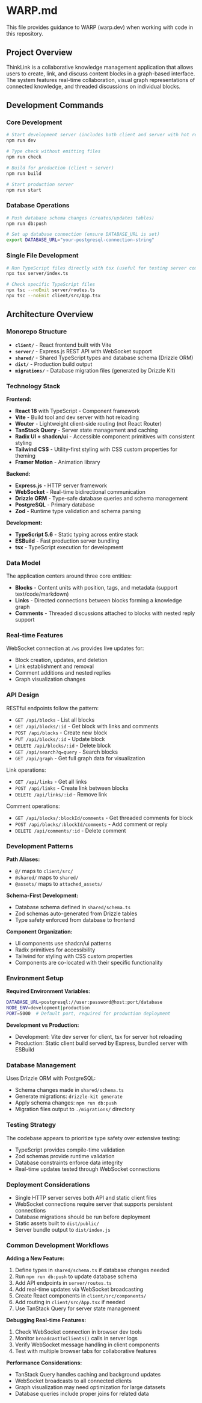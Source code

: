 # WARP.md

This file provides guidance to WARP (warp.dev) when working with code in this repository.

## Project Overview

ThinkLink is a collaborative knowledge management application that allows users to create, link, and discuss content blocks in a graph-based interface. The system features real-time collaboration, visual graph representations of connected knowledge, and threaded discussions on individual blocks.

## Development Commands

### Core Development
```bash
# Start development server (includes both client and server with hot reloading)
npm run dev

# Type check without emitting files
npm run check

# Build for production (client + server)
npm run build

# Start production server
npm run start
```

### Database Operations
```bash
# Push database schema changes (creates/updates tables)
npm run db:push

# Set up database connection (ensure DATABASE_URL is set)
export DATABASE_URL="your-postgresql-connection-string"
```

### Single File Development
```bash
# Run TypeScript files directly with tsx (useful for testing server components)
npx tsx server/index.ts

# Check specific TypeScript files
npx tsc --noEmit server/routes.ts
npx tsc --noEmit client/src/App.tsx
```

## Architecture Overview

### Monorepo Structure
- **`client/`** - React frontend built with Vite
- **`server/`** - Express.js REST API with WebSocket support
- **`shared/`** - Shared TypeScript types and database schema (Drizzle ORM)
- **`dist/`** - Production build output
- **`migrations/`** - Database migration files (generated by Drizzle Kit)

### Technology Stack

**Frontend:**
- **React 18** with TypeScript - Component framework
- **Vite** - Build tool and dev server with hot reloading
- **Wouter** - Lightweight client-side routing (not React Router)
- **TanStack Query** - Server state management and caching
- **Radix UI + shadcn/ui** - Accessible component primitives with consistent styling
- **Tailwind CSS** - Utility-first styling with CSS custom properties for theming
- **Framer Motion** - Animation library

**Backend:**
- **Express.js** - HTTP server framework
- **WebSocket** - Real-time bidirectional communication
- **Drizzle ORM** - Type-safe database queries and schema management
- **PostgreSQL** - Primary database
- **Zod** - Runtime type validation and schema parsing

**Development:**
- **TypeScript 5.6** - Static typing across entire stack
- **ESBuild** - Fast production server bundling
- **tsx** - TypeScript execution for development

### Data Model

The application centers around three core entities:

- **Blocks** - Content units with position, tags, and metadata (support text/code/markdown)
- **Links** - Directed connections between blocks forming a knowledge graph
- **Comments** - Threaded discussions attached to blocks with nested reply support

### Real-time Features

WebSocket connection at `/ws` provides live updates for:
- Block creation, updates, and deletion
- Link establishment and removal
- Comment additions and nested replies
- Graph visualization changes

### API Design

RESTful endpoints follow the pattern:
- `GET /api/blocks` - List all blocks
- `GET /api/blocks/:id` - Get block with links and comments
- `POST /api/blocks` - Create new block
- `PUT /api/blocks/:id` - Update block
- `DELETE /api/blocks/:id` - Delete block
- `GET /api/search?q=query` - Search blocks
- `GET /api/graph` - Get full graph data for visualization

Link operations:
- `GET /api/links` - Get all links
- `POST /api/links` - Create link between blocks
- `DELETE /api/links/:id` - Remove link

Comment operations:
- `GET /api/blocks/:blockId/comments` - Get threaded comments for block
- `POST /api/blocks/:blockId/comments` - Add comment or reply
- `DELETE /api/comments/:id` - Delete comment

### Development Patterns

**Path Aliases:**
- `@/` maps to `client/src/`
- `@shared/` maps to `shared/`
- `@assets/` maps to `attached_assets/`

**Schema-First Development:**
- Database schema defined in `shared/schema.ts`
- Zod schemas auto-generated from Drizzle tables
- Type safety enforced from database to frontend

**Component Organization:**
- UI components use shadcn/ui patterns
- Radix primitives for accessibility
- Tailwind for styling with CSS custom properties
- Components are co-located with their specific functionality

### Environment Setup

**Required Environment Variables:**
```bash
DATABASE_URL=postgresql://user:password@host:port/database
NODE_ENV=development|production
PORT=5000  # Default port, required for production deployment
```

**Development vs Production:**
- Development: Vite dev server for client, tsx for server hot reloading
- Production: Static client build served by Express, bundled server with ESBuild

### Database Management

Uses Drizzle ORM with PostgreSQL:
- Schema changes made in `shared/schema.ts`
- Generate migrations: `drizzle-kit generate`
- Apply schema changes: `npm run db:push`
- Migration files output to `./migrations/` directory

### Testing Strategy

The codebase appears to prioritize type safety over extensive testing:
- TypeScript provides compile-time validation
- Zod schemas provide runtime validation
- Database constraints enforce data integrity
- Real-time updates tested through WebSocket connections

### Deployment Considerations

- Single HTTP server serves both API and static client files
- WebSocket connections require server that supports persistent connections
- Database migrations should be run before deployment
- Static assets built to `dist/public/`
- Server bundle output to `dist/index.js`

### Common Development Workflows

**Adding a New Feature:**
1. Define types in `shared/schema.ts` if database changes needed
2. Run `npm run db:push` to update database schema
3. Add API endpoints in `server/routes.ts`
4. Add real-time updates via WebSocket broadcasting
5. Create React components in `client/src/components/`
6. Add routing in `client/src/App.tsx` if needed
7. Use TanStack Query for server state management

**Debugging Real-time Features:**
1. Check WebSocket connection in browser dev tools
2. Monitor `broadcastToClients()` calls in server logs
3. Verify WebSocket message handling in client components
4. Test with multiple browser tabs for collaborative features

**Performance Considerations:**
- TanStack Query handles caching and background updates
- WebSocket broadcasts to all connected clients
- Graph visualization may need optimization for large datasets
- Database queries include proper joins for related data